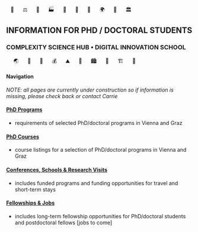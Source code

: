 <!-- phd program info pages created 13112023 for complexity science hub • digital school of innovation • crc -->
&nbsp;&nbsp;&nbsp;💊 &nbsp;&nbsp;&nbsp;&nbsp;&nbsp;⚖️  &nbsp;&nbsp;&nbsp;&nbsp;&nbsp;🦉  &nbsp;&nbsp;&nbsp;&nbsp;&nbsp;🏭  &nbsp;&nbsp;&nbsp;&nbsp;&nbsp;🐨  &nbsp;&nbsp;&nbsp;&nbsp;&nbsp;🚆  &nbsp;&nbsp;&nbsp;&nbsp;&nbsp;🌾  &nbsp;&nbsp;&nbsp;&nbsp;&nbsp;🌍  &nbsp;&nbsp;&nbsp;&nbsp;&nbsp;🐝  &nbsp;&nbsp;&nbsp;&nbsp;&nbsp;🏛️
## INFORMATION FOR PHD / DOCTORAL STUDENTS
### COMPLEXITY SCIENCE HUB • DIGITAL INNOVATION SCHOOL
&nbsp;&nbsp;&nbsp;&nbsp;&nbsp;🌏 &nbsp;&nbsp;&nbsp;&nbsp;&nbsp;🐖 &nbsp;&nbsp;&nbsp;&nbsp;&nbsp;🌴 &nbsp;&nbsp;&nbsp;&nbsp;&nbsp;💰 &nbsp;&nbsp;&nbsp;&nbsp;&nbsp;⛰️ &nbsp;&nbsp;&nbsp;&nbsp;&nbsp;🐞 &nbsp;&nbsp;&nbsp;&nbsp;&nbsp;🏙️ &nbsp;&nbsp;&nbsp;&nbsp;&nbsp;🐫 &nbsp;&nbsp;&nbsp;&nbsp;&nbsp;🏗️ &nbsp;&nbsp;&nbsp;&nbsp;&nbsp;🔫

#### Navigation
*NOTE: all pages are currently under construction so if information is missing, please check back or contact Carrie*

#### [PhD Programs](https://csh-dis.github.io/phd-info/phdprograms.md) 
- requirements of selected PhD/doctoral programs in Vienna and Graz

#### [PhD Courses](https://csh-dis.github.io/phd-info/phdcourses.md)
- course listings for a selection of PhD/doctoral programs in Vienna and Graz

#### [Conferences, Schools & Research Visits](https://csh-dis.github.io/phd-info/conferences-schools-researchvisits.md)
- includes funded programs and funding opportunities for travel and short-term stays

#### [Fellowships & Jobs](https://csh-dis.github.io/phd-info/fellowships-jobs.md)
- includes long-term fellowship opportunities for PhD/doctoral students and postdoctoral fellows \[jobs to come\]
